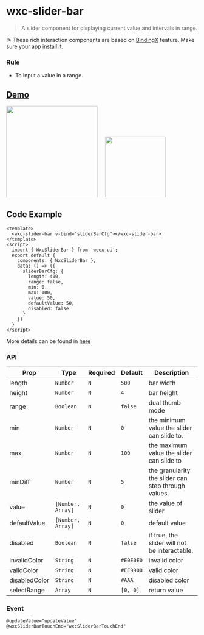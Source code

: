 # wxc-slider-bar 

> A slider component for displaying current value and intervals in range.

!> These rich interaction components are based on [BindingX](https://alibaba.github.io/bindingx/) feature. Make sure your app [install it](https://github.com/alibaba/bindingx#installation). 

### Rule
- To input a value in a range.

## [Demo](https://h5.m.taobao.com/trip/wx-detection-demo/slider-bar/index.html?_wx_tpl=https%3A%2F%2Fh5.m.taobao.com%2Ftrip%2Fwx-detection-demo%2Fslider-bar%2Findex.weex.js)
<img src="https://gw.alipayobjects.com/zos/rmsportal/KAGxLOahnabmMTggilTC.gif" width="240px"/>&nbsp;&nbsp;&nbsp;&nbsp;
<img src="https://img.alicdn.com/tfs/TB1kauscAyWBuNjy0FpXXassXXa-200-200.png" width="160px"/>

## Code Example

```vue
<template>
  <wxc-slider-bar v-bind="sliderBarCfg"></wxc-slider-bar>
</template>
<script>
  import { WxcSliderBar } from 'weex-ui';
  export default {
  	components: { WxcSliderBar },
  	data: () => ({
      sliderBarCfg: {
        length: 400,
        range: false,
        min: 0,
        max: 100,
        value: 50,
        defaultValue: 50,
        disabled: false
      }
  	})
  }
</script>
```

More details can be found in [here](https://github.com/apache/incubator-weex-ui/blob/master/example/slider-bar/index.vue)

### API

| Prop | Type | Required | Default | Description |
|-------------|------------|--------|-----|-----|
| length       | `Number` |`N`| `500`    | bar width |
| height       | `Number` |`N`| `4`      | bar height |
| range        | `Boolean` |`N`| `false`  | dual thumb mode |
| min          | `Number` |`N`| `0`      | the minimum value the slider can slide to.	 |
| max          | `Number` |`N`| `100`    | the maximum value the slider can slide to |
| minDiff      | `Number` |`N`| `5`      | the granularity the slider can step through values.  |
| value        | `[Number, Array]` |`N`| `0` | the value of slider|
| defaultValue | `[Number, Array]` |`N`| `0` | default value|
| disabled     | `Boolean` |`N`| `false`  | if true, the slider will not be interactable. |
| invalidColor | `String` |`N`| `#E0E0E0`| invalid color |
| validColor   | `String` |`N`| `#EE9900`| valid color |
| disabledColor| `String` |`N`| `#AAA`   | disabled color |
| selectRange  | `Array` |`N`| `[0, 0]`   | return value |



### Event

```
@updateValue="updateValue"
@wxcSliderBarTouchEnd="wxcSliderBarTouchEnd"
```
